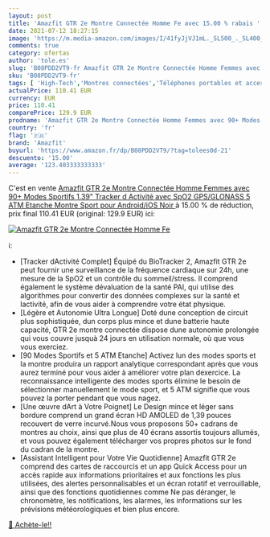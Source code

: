 ```yaml
---
layout: post
title: 'Amazfit GTR 2e Montre Connectée Homme Fe avec 15.00 % rabais '
date: 2021-07-12 18:27:15
image: 'https://m.media-amazon.com/images/I/41fyJjVJ1mL._SL500_._SL400_.jpg'
comments: true
category: ofertas
author: 'tole.es'
slug: 'B08PDD2VT9-fr Amazfit GTR 2e Montre Connectée Homme Femmes avec 90+...'
sku: 'B08PDD2VT9-fr'
tags: [ 'High-Tech','Montres connectées','Téléphones portables et accessoires','amazfit', ]
actualPrice: 110.41 EUR
currency: EUR
price: 110.41
comparePrice: 129.9 EUR
prodname: 'Amazfit GTR 2e Montre Connectée Homme Femmes avec 90+ Modes Sportifs  1.39" Tracker d Activité avec SpO2  GPS/GLONASS  5 ATM Etanche Montre Sport pour Android/iOS Noir '
country: 'fr'
flag: '🇫🇷'
brand: 'Amazfit'
buyurl: 'https://www.amazon.fr/dp/B08PDD2VT9/?tag=tolees0d-21'
descuento: '15.00'
average: '123.403333333333'
---
```


C'est en vente [Amazfit GTR 2e Montre Connectée Homme Femmes avec 90+ Modes Sportifs  1.39" Tracker d Activité avec SpO2  GPS/GLONASS  5 ATM Etanche Montre Sport pour Android/iOS Noir ](https://www.amazon.fr/dp/B08PDD2VT9/?tag=tolees0d-21)  à  15.00 % de réduction, prix final  110.41 EUR (original: 129.9 EUR) ici:

[![Amazfit GTR 2e Montre Connectée Homme Fe](https://m.media-amazon.com/images/I/41fyJjVJ1mL._SL500_._SL400_.jpg)](https://www.amazon.fr/dp/B08PDD2VT9/?tag=tolees0d-21)

ℹ️:

- [Tracker dActivité Complet] Équipé du BioTracker 2, Amazfit GTR 2e peut fournir une surveillance de la fréquence cardiaque sur 24h, une mesure de la SpO2 et un contrôle du sommeil/stress. Il comprend également le système dévaluation de la santé PAI, qui utilise des algorithmes pour convertir des données complexes sur la santé et lactivité, afin de vous aider à comprendre votre état physique.
- [Légère et Autonomie Ultra Longue] Doté dune conception de circuit plus sophistiquée, dun corps plus mince et dune batterie haute capacité, GTR 2e montre connectée dispose dune autonomie prolongée qui vous couvre jusquà 24 jours en utilisation normale, où que vous vous exerciez.
- [90 Modes Sportifs et 5 ATM Etanche] Activez lun des modes sports et la montre produira un rapport analytique correspondant après que vous aurez terminé pour vous aider à améliorer votre plan dexercice. La reconnaissance intelligente des modes sports élimine le besoin de sélectionner manuellement le mode sport, et 5 ATM signifie que vous pouvez la porter pendant que vous nagez.
- [Une œuvre dArt à Votre Poignet] Le Design mince et léger sans bordure comprend un grand écran HD AMOLED de 1,39 pouces recouvert de verre incurvé.Nous vous proposons 50+ cadrans de montres au choix, ainsi que plus de 40 écrans assortis toujours allumés, et vous pouvez également télécharger vos propres photos sur le fond du cadran de la montre.
- [Assistant Intelligent pour Votre Vie Quotidienne] Amazfit GTR 2e comprend des cartes de raccourcis et un app Quick Access pour un accès rapide aux informations prioritaires et aux fonctions les plus utilisées, des alertes personnalisables et un écran rotatif et verrouillable, ainsi que des fonctions quotidiennes comme Ne pas déranger, le chronomètre, les notifications, les alarmes, les informations sur les prévisions météorologiques et bien plus encore.

[🛒 Achète-le!!](https://www.amazon.fr/dp/B08PDD2VT9/?tag=tolees0d-21)
